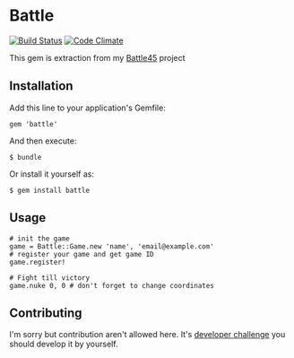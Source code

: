 # Battle
[![Build Status](https://travis-ci.org/ck3g/battle.png?branch=master)](https://travis-ci.org/ck3g/battle)
[![Code Climate](https://codeclimate.com/github/ck3g/battle.png)](https://codeclimate.com/github/ck3g/battle)

This gem is extraction from my [Battle45](https://github.com/ck3g/battle45) project

## Installation

Add this line to your application's Gemfile:

    gem 'battle'

And then execute:

    $ bundle

Or install it yourself as:

    $ gem install battle

## Usage

    # init the game
    game = Battle::Game.new 'name', 'email@example.com'
    # register your game and get game ID
    game.register!

    # Fight till victory
    game.nuke 0, 0 # don't forget to change coordinates

## Contributing

I'm sorry but contribution aren't allowed here.
It's [developer challenge](http://battle.platform45.com/) you should develop it by yourself.
